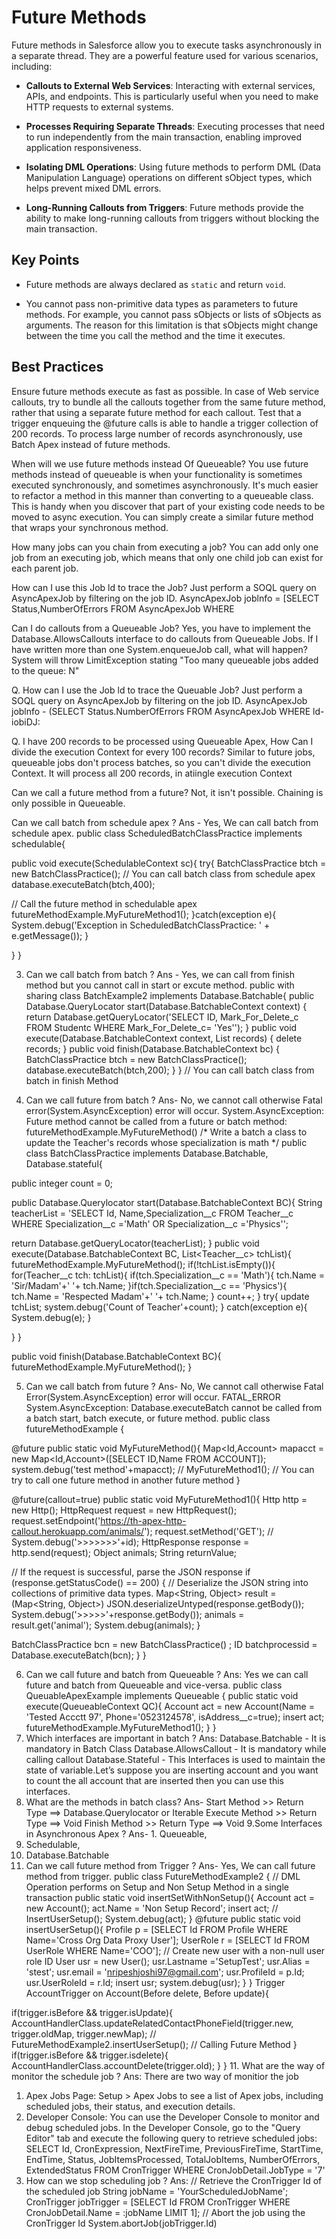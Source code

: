 # Future Methods

Future methods in Salesforce allow you to execute tasks asynchronously in a separate thread. They are a powerful feature used for various scenarios, including:

- **Callouts to External Web Services**: Interacting with external services, APIs, and endpoints. This is particularly useful when you need to make HTTP requests to external systems.

- **Processes Requiring Separate Threads**: Executing processes that need to run independently from the main transaction, enabling improved application responsiveness.

- **Isolating DML Operations**: Using future methods to perform DML (Data Manipulation Language) operations on different sObject types, which helps prevent mixed DML errors.

- **Long-Running Callouts from Triggers**: Future methods provide the ability to make long-running callouts from triggers without blocking the main transaction.

## Key Points

- Future methods are always declared as `static` and return `void`.

- You cannot pass non-primitive data types as parameters to future methods. For example, you cannot pass sObjects or lists of sObjects as arguments. The reason for this limitation is that sObjects might change between the time you call the method and the time it executes.

## Best Practices 
Ensure future methods execute as fast as possible.
In case of Web service callouts, try to bundle all the callouts together from the same  future method, rather that using a separate future method for each callout.
Test that a trigger enqueuing the @future calls is able to handle a trigger collection of
200 records.
To process large number of records asynchronously, use Batch Apex instead of future
methods.

When will we use future methods instead Of Queueable?
You use future methods instead of queueable is when your functionality is
sometimes executed synchronously, and sometimes asynchronously. It's
much easier to refactor a method in this manner than converting to a
queueable class. This is handy when you discover that part of your existing
code needs to be moved to async execution. You can simply create a similar
future method that wraps your synchronous method.

How many jobs can you chain from executing a job?
You can add only one job from an executing job, which means that only one
child job can exist for each parent job.

How can I use this Job ld to trace the Job?
Just perform a SOQL query on AsyncApexJob by filtering on the job ID.
AsyncApexJob joblnfo = [SELECT Status,NumberOfErrors FROM
AsyncApexJob WHERE

Can I do callouts from a Queueable Job?
Yes, you have to implement the Database.AllowsCallouts interface to do
callouts from Queueable Jobs.
If I have written more than one System.enqueueJob call, what will happen?
System will throw LimitException stating "Too many queueable jobs added to
the queue: N"

Q. How can I use the Job ld to trace the Queuable Job?
Just perform a SOQL query on AsyncApexJob by filtering on the job ID.
AsyncApexJob joblnfo - (SELECT Status.NumberOfErrors FROM AsyncApexJob WHERE ld-iobiDJ:

Q. I have 200 records to be processed using Queueable Apex, How Can I divide the
execution Context for every 100 records?
Similar to future jobs, queueable jobs don't process batches, so you can't divide the
execution Context. It will process all 200 records, in atiingle execution Context 

Can we call a future method from a future?
Not, it isn't possible. Chaining is only possible in Queueable.

Can we call batch from schedule apex ?
 Ans - Yes, We can call batch from schedule apex.
public class ScheduledBatchClassPractice implements schedulable{
 
 public void execute(SchedulableContext sc){
 try{
BatchClassPractice btch = new BatchClassPractice(); // You can call batch class from schedule apex
 database.executeBatch(btch,400);
 
 // Call the future method in schedulable apex
 futureMethodExample.MyFutureMethod1();
 }catch(exception e){
 System.debug('Exception in ScheduledBatchClassPractice: ' + e.getMessage());
 }
 
 }
}

3. Can we call batch from batch ?
Ans - Yes, we can call from finish method but you cannot call in start or excute method.
 public with sharing class BatchExample2 implements Database.Batchable<sObject>{
 public Database.QueryLocator start(Database.BatchableContext context) {
 return Database.getQueryLocator('SELECT ID, Mark_For_Delete_c FROM Studentc WHERE 
Mark_For_Delete_c= \'Yes\'');
 }
 public void execute(Database.BatchableContext context, List<SObject> records)
 {
 delete records;
 }
 public void finish(Database.BatchableContext bc) {
 BatchClassPractice btch = new BatchClassPractice(); 
 database.executeBatch(btch,200);
 }
 }
 // You can call batch class from batch in finish Method


4. Can we call future from batch ?
Ans- No, we cannot call otherwise Fatal error(System.AsyncException) error will occur.
 System.AsyncException: Future method cannot be called from a future or batch method: 
 futureMethodExample.MyFutureMethod()
 /* Write a batch a class to update the Teacher's records whose specialization is math */
public class BatchClassPractice implements Database.Batchable<Sobject>, Database.stateful{
 
 public integer count = 0;
 
 public Database.Querylocator start(Database.BatchableContext BC){
 String teacherList = 'SELECT Id, Name,Specialization__c FROM Teacher__c WHERE Specialization__c
=\'Math\' OR Specialization__c =\'Physics\'';
 
 return Database.getQueryLocator(teacherList);
 }
 public void execute(Database.BatchableContext BC, List<Teacher__c> tchList){
 futureMethodExample.MyFutureMethod();
 if(!tchList.isEmpty()){
 for(Teacher__c tch: tchList){
 if(tch.Specialization__c == 'Math'){
 tch.Name = 'Sir/Madam'+' '+ tch.Name;
 }if(tch.Specialization__c == 'Physics'){
 tch.Name = 'Respected Madam'+' '+ tch.Name;
 }
 count++;
 }
 try{
 update tchList;
 system.debug('Count of Teacher'+count);
 }
 catch(exception e){
 System.debug(e);
 }
 
 }
 }
 
 public void finish(Database.BatchableContext BC){
 futureMethodExample.MyFutureMethod();
 }


 5. Can we call batch from future ?
 Ans- No, We cannot call otherwise Fatal Error(System.AsyncException) error will occur.
 FATAL_ERROR System.AsyncException: Database.executeBatch cannot be called from a batch start,
 batch execute, or future method.
public class futureMethodExample {
 
 @future
 public static void MyFutureMethod(){
 Map<Id,Account> mapacct = new Map<Id,Account>([SELECT ID,Name FROM ACCOUNT]);
 system.debug('test method'+mapacct);
 // MyFutureMethod1(); // You can try to call one future method in another future method
 }
 
 @future(callout=true)
 public static void MyFutureMethod1(){
 Http http = new Http();
 HttpRequest request = new HttpRequest();
 request.setEndpoint('https://th-apex-http-callout.herokuapp.com/animals/');
 request.setMethod('GET');
 // System.debug('>>>>>>>'+id);
 HttpResponse response = http.send(request);
 Object animals;
 String returnValue;
 
 // If the request is successful, parse the JSON response
 if (response.getStatusCode() == 200) {
 // Deserialize the JSON string into collections of primitive data types.
 Map<String, Object> result = (Map<String, Object>) JSON.deserializeUntyped(response.getBody());
 System.debug('>>>>>'+response.getBody());
 animals = result.get('animal');
 System.debug(animals);
 }
 
 BatchClassPractice bcn = new BatchClassPractice() ;
 ID batchprocessid = Database.executeBatch(bcn);
 }
}

6. Can we call future and batch from Queueable ?
Ans: Yes we can call future and batch from Queueable and vice-versa.
public class QueuableApexExample implements Queueable {
public static void execute(QueueableContext QC){
Account act = new Account(Name = 'Tested Accctt 97', Phone='0523124578',
isAddress__c=true);
insert act;
futureMethodExample.MyFutureMethod1();
}
}
7. Which interfaces are important in batch ?
Ans: Database.Batchable - It is mandatory in Batch Class
Database.AllowsCallout - It is mandatory while calling callout
Database.Stateful - This Interfaces is used to maintain the state of variable.Let’s
suppose you are inserting account and you want to count the all account that
are inserted then you can use this interfaces.
8. What are the methods in batch class?
Ans- Start Method >> Return Type ==> Database.Querylocator or Iterable
Execute Method >> Return Type ==> Void
Finish Method >> Return Type ==> Void
9.Some Interfaces in Asynchronous Apex ?
Ans- 1. Queueable,
2. Schedulable,
3. Database.Batchable
10. Can we call future method from Trigger ?
Ans- Yes, We can call future method from trigger.
public class FutureMethodExample2 {
// DML Operation performs on Setup and Non Setup Method in a single transaction
public static void insertSetWithNonSetup(){
Account act = new Account();
act.Name = 'Non Setup Record';
insert act;
//
InsertUserSetup();
System.debug(act);
}
@future
public static void insertUserSetup(){
Profile p = [SELECT Id FROM Profile WHERE Name='Cross Org Data Proxy User'];
UserRole r = [SELECT Id FROM UserRole WHERE Name='COO'];
// Create new user with a non-null user role ID
User usr = new User();
usr.Lastname ='SetupTest';
usr.Alias = 'stest';
usr.email = 'nripeshjoshi97@gmail.com';
usr.ProfileId = p.Id;
usr.UserRoleId = r.Id;
insert usr;
system.debug(usr);
}
}
Trigger AccountTrigger on Account(Before delete, Before update){
 
 if(trigger.isBefore && trigger.isUpdate){
 AccountHandlerClass.updateRelatedContactPhoneField(trigger.new, trigger.oldMap,
 trigger.newMap);
 // FutureMethodExample2.insertUserSetup(); // Calling Future Method
 }
 if(trigger.isBefore && trigger.isdelete){
 AccountHandlerClass.accountDelete(trigger.old);
 }
}
 11. What are the way of monitor the schedule job ?
 Ans: There are two way of monitior the job
 
 1. Apex Jobs Page:
Setup > Apex Jobs to see a list of Apex jobs, including scheduled jobs, their status, and
execution details.
 2. Developer Console:
You can use the Developer Console to monitor and debug scheduled jobs. In the Developer
Console, go to the "Query Editor" tab and execute the following query to retrieve scheduled
jobs:
 SELECT Id, CronExpression, NextFireTime, PreviousFireTime, StartTime, EndTime, Status, 
 JobItemsProcessed, TotalJobItems, NumberOfErrors, ExtendedStatus FROM CronTrigger 
 WHERE CronJobDetail.JobType = '7'
12. How can we stop scheduling job ?
 Ans: // Retrieve the CronTrigger Id of the scheduled job String jobName = 'YourScheduledJobName';
 CronTrigger jobTrigger = [SELECT Id FROM CronTrigger WHERE CronJobDetail.Name = :jobName
 LIMIT 1];
 // Abort the job using the CronTrigger Id
 System.abortJob(jobTrigger.Id)
